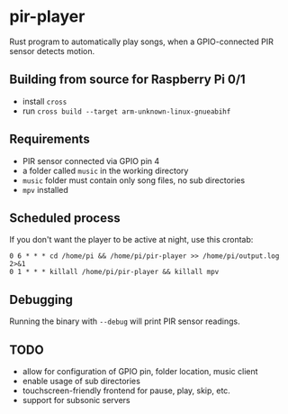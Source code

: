 # pir-player
Rust program to automatically play songs, when a GPIO-connected PIR sensor 
detects motion.

## Building from source for Raspberry Pi 0/1
- install `cross`
- run `cross build --target arm-unknown-linux-gnueabihf`

## Requirements
- PIR sensor connected via GPIO pin 4
- a folder called `music` in the working directory
- `music` folder must contain only song files, no sub directories
- `mpv` installed

## Scheduled process
If you don't want the player to be active at night, use this crontab:
```
0 6 * * * cd /home/pi && /home/pi/pir-player >> /home/pi/output.log 2>&1
0 1 * * * killall /home/pi/pir-player && killall mpv
```

## Debugging
Running the binary with `--debug` will print PIR sensor readings.

## TODO
- allow for configuration of GPIO pin, folder location, music client
- enable usage of sub directories
- touchscreen-friendly frontend for pause, play, skip, etc.
- support for subsonic servers
